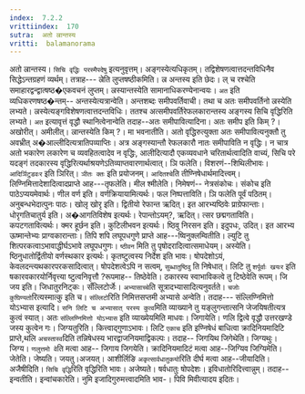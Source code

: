 ```yaml
---
index:  7.2.2
vrittiindex:  170
sutra:  अतो ल्रान्तस्य
vritti:  balamanorama 
---
```


अतो ल्रान्तस्य। `सिचि वृद्धिः परस्मैपदेषु` इत्यनुवृत्तम्। अङ्गस्येत्यधिकृतम्। तद्विशेषणत्वात्तदन्तविधिनैव सिद्धेऽन्तग्रहणं व्यर्थम्। तत्राह--- ल्रेति लुप्तषष्ठीकमिति। ल्र अन्तस्य इति छेदः। ल् च रश्चेति समाहारद्वन्द्वात्षष्ठ�एकवचनं लुप्तम्। ल्रस्यान्तस्येति सामानाधिकरण्येनान्वयः। `अत` इति व्यधिकरणषष्ठ�न्तम्-- अन्तस्येत्यत्रान्वेति। अन्तशब्दः समीपवर्तिवाची। तथा च अतः समीपवर्तिनो ल्रस्येति लभ्यते। ल्रस्येत्यङ्गविशेषणत्वात्तदन्तविधिः। ततश्च अत्समीपवर्तिरेफलकारान्तस्य अङ्गस्य सिचि वृद्धिरिति लभ्यते। `अत` इत्यावृत्तं वृद्धौ स्थानित्वेनान्वेति तदाह--अतः समीपावित्यादिना। अतः समीप इति किम् ?। अखोरीत्। अमीलीत्। ल्रान्तस्येति किम् ?। मा भवनातीति। अतो वृद्धिरुत्युक्ता अतः समीपावित्यनुक्तौ तु अवभ्रीत् अ�आल्लीदित्यत्रातिपव्याप्तिः। अत्र अङ्गस्यान्तौ रेफलकारौ नातः समीपाविति न वृद्धिः। न चात्र अतो भकारेण लकारेण च व्यवहितत्वादेव न वृद्धिः, आलीदित्यादौ एकव्यवधाने चरितार्थत्वादिति वाच्यं, सिचि परे यदङ्गं तदकारस्य वृद्धिरित्यर्थाश्रयणेऽतिव्याप्तवारणार्थत्वात्। ञि फलेति। विशरणं--शिथिलीभावः। `आदिर्ञिटुडवःर` इति ञिरित्। `ञीतः क्तः` इति प्रयोजनम्। `आदितश्चे`ति तीण्निषेधार्थमादित्त्वम्। लिण्निमित्तादेशादित्वादप्राप्ते आह---तृफलेति। मील श्मीलेति। निमेषणं-- नेत्रसंकोचः। संकोच इति पाठेऽप्ययमेवार्थः। णील वर्ण इति। वर्णक्रियायामित्यर्थः। फल निष्पत्ताविति। ञि फलेति पूर्वं पठितम्। अनुबन्धभेदात्पुनः पाठः। खोलृ खोरृ इति। द्वितीयो रेफान्त ऋदित्। इत आरभ्यष्ठिवेः प्राग्रेफान्ताः। धोरृगतिचातुर्य इति। अ�आगतिविशेष इत्यर्थः। रेपान्तोऽयम्?, ऋदित्। त्सर छद्मगताविति। कपटगतावित्यर्थः। क्मर हूर्छन इति। कुटिलीभवन इत्यर्थः। ष्ठिवु निरसन इति। इदुपधः, उदित्। इत आरभ्य ऊष्मान्तेभ्यः प्राग्वकारान्ताः। तिपि शपि लघूपधगुणे प्राप्ते आह---ष्विनुक्लम्वितीति। ल्युटि तु शित्परकत्वाऽभावाद्धीर्घऽभावे लघूपधगुणः। `ष्ठीवन` मिति तु पृषोदरादित्वात्समाधेयम्। अस्येति। ष्ठिनुधातोर्द्वितीयो वर्णस्थकार इत्यर्थः। कृतष्टुत्वस्य निर्देश इति भावः। षोपदेशोऽयं, केवलदन्त्यथकारपरकसादित्वात्। षोपदेशत्वेऽपि न सत्वम्, `सुब्धातुष्ठिवु` ति निषेधात्। लिटि तु `शर्पूर्वाः खयःर` इति षकारवकारयोर्निवृत्त्या ष्टुत्वनिवृत्तौ ?रूपमाह-- तिष्ठेवेति। ठकारस्य स्वाभाविकत्वे तु टिष्ठेवेति रूपम्। जि जय इति। जिधातुरनिट्कः। सँल्लिटोर्जेः। `अभ्यासाच्चे`ति सूत्रादभ्यासादित्यनुवर्तते। `चजोः कुघिण्यतो`रित्यस्मात्कु इति च। `संल्लिटो`रिति निमित्तसप्तमी अभ्यासे अन्वेति। तदाह--- संल्लिण्निमित्तो योऽभ्यास इत्यादि। `सनि लिटि च अभ्यासात् परस्य कुत्व`मिति व्याख्याने तु यङ्लुगन्तात्सनि जेजयिषतीत्यत्र कुत्वं स्यात्। अतः `संल्लिण्निमित्तो योऽभ्यास` इति व्याख्येयमिति माधवः। जिगायेति। णलि द्वित्वे वृद्धौ उत्तरखण्डे जस्य कुत्वेन गः। जिग्यतुरिति। कित्त्वाद्गुणाऽभावः। लिटि `एकाच` इति इण्निषेधं बाधित्वा क्रादिनियमादिटि प्राप्ते,थलि `अचस्तास्व`दिति तन्निषेधस्य भारद्वाजनियमाद्विकल्पः। तदाह-- जिगयिथ जिगेथेति। जिग्यथुः। जिग्य। `णलुत्तमो वे`ति मत्वा आह-- जिगाय जिगयेति। क्रादिनियमादिटं मत्वा आह--जिग्यिव जिग्यिमेति। जेतेति। जेष्यति। जयतु।अजयत्। आशीर्लिङि `अकृत्सार्वधातुकयो`रिति दीर्घ मत्वा आह--जीयादिति। अजैषीदिति। `सिचि वृद्धि`रिति वृद्धिरिति भावः। अजेष्यते। षर्वधातुः षोपदेशः। इविधातोरिदित्त्वान्नुम्। तदाह-- इन्वतीति। इन्वांचकारेति। नुमि इजादिगुरुमत्त्वादमिति भाव-। पिवि मिवीत्यादय इदितः।

